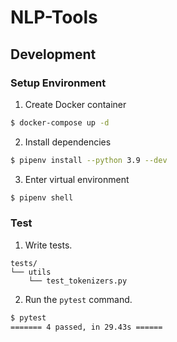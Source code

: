 # NLP-Tools

## Development

### Setup Environment

1. Create Docker container
```bash
$ docker-compose up -d
```

2. Install dependencies
```bash
$ pipenv install --python 3.9 --dev
```

3. Enter virtual environment
```bash
$ pipenv shell
```

### Test

1. Write tests.
```
tests/
└── utils
    └── test_tokenizers.py
```

2. Run the `pytest` command.

```bash
$ pytest
======= 4 passed, in 29.43s ======
```